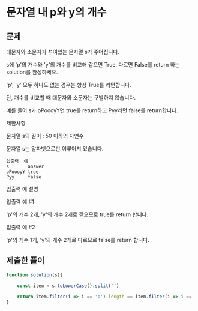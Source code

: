 # 문자열 내 p와 y의 개수

## 문제

대문자와 소문자가 섞여있는 문자열 s가 주어집니다. 

s에 'p'의 개수와 'y'의 개수를 비교해 같으면 True, 다르면 False를 return 하는 solution를 완성하세요. 

'p', 'y' 모두 하나도 없는 경우는 항상 True를 리턴합니다. 

단, 개수를 비교할 때 대문자와 소문자는 구별하지 않습니다.

예를 들어 s가 pPoooyY면 true를 return하고 Pyy라면 false를 return합니다.

제한사항

문자열 s의 길이 : 50 이하의 자연수

문자열 s는 알파벳으로만 이루어져 있습니다.

```
입출력  예
s	    answer
pPoooyY	true
Pyy	    false
```

입출력 예 설명

입출력 예 #1

'p'의 개수 2개, 'y'의 개수 2개로 같으므로 true를 return 합니다.

입출력 예 #2

'p'의 개수 1개, 'y'의 개수 2개로 다르므로 false를 return 합니다.

## 제출한 풀이

```javascript
function solution(s){

    const item = s.toLowerCase().split('')
    
    return item.filter(i => i == 'p').length == item.filter(i => i == 'y').length;
}
```